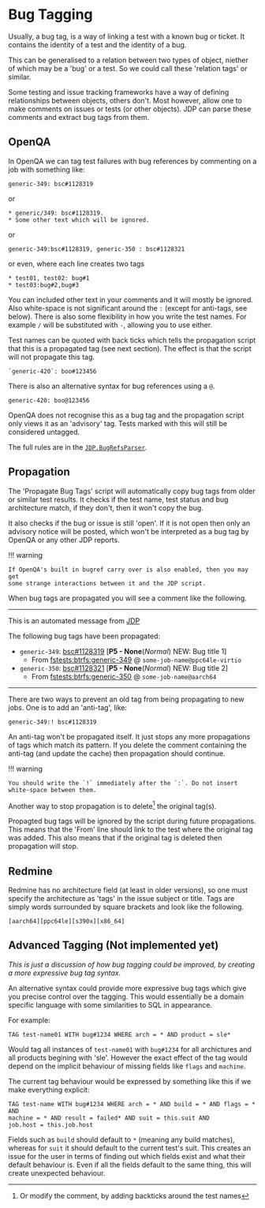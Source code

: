 # Bug Tagging

Usually, a bug tag, is a way of linking a test with a known bug or ticket. It
contains the identity of a test and the identity of a bug.

This can be generalised to a relation between two types of object, niether of
which may be a 'bug' or a test. So we could call these 'relation tags' or
similar.

Some testing and issue tracking frameworks have a way of defining
relationships between objects, others don't. Most however, allow one to make
comments on issues or tests (or other objects). JDP can parse these comments
and extract bug tags from them.

## OpenQA

In OpenQA we can tag test failures with bug references by commenting on a job
with something like:

    generic-349: bsc#1128319

or

    * generic/349: bsc#1128319.
    * Some other text which will be ignored.

or

    generic-349:bsc#1128319, generic-350 : bsc#1128321

or even, where each line creates two tags

    * test01, test02: bug#1
    * test03:bug#2,bug#3

You can included other text in your comments and it will mostly be
ignored. Also white-space is not significant around the `:` (except for
anti-tags, see below). There is also some flexibility in how you write the
test names. For example `/` will be substituted with `-`, allowing you to use
either.

Test names can be quoted with back ticks which tells the propagation script
that this is a propagated tag (see next section). The effect is that the
script will not propagate this tag.

    `generic-420`: boo#123456

There is also an alternative syntax for bug references using a `@`.

    generic-420: boo@123456

OpenQA does not recognise this as a bug tag and the propagation script only
views it as an 'advisory' tag. Tests marked with this will still be considered
untagged.

The full rules are in the [`JDP.BugRefsParser`](@ref).

## Propagation
	
The 'Propagate Bug Tags' script will automatically copy bug tags from older or
similar test results. It checks if the test name, test status and bug
architecture match, if they don't, then it won't copy the bug.

It also checks if the bug or issue is still 'open'. If it is not open then
only an advisory notice will be posted, which won't be interpreted as a bug
tag by OpenQA or any other JDP reports.

!!! warning

    If OpenQA's built in bugref carry over is also enabled, then you may get
    some strange interactions between it and the JDP script.

When bug tags are propagated you will see a comment like the following.

---

This is an automated message from [JDP]()
    
The following bug tags have been propagated:
    
- `generic-349`: [bsc#1128319]() [**P5 - None**(*Normal*) NEW: Bug title 1]
  + From [fstests:btrfs:generic-349]() @ `some-job-name@ppc64le-virtio`
- `generic-350`: [bsc#1128321]() [**P5 - None**(*Normal*) NEW: Bug title 2]
  + From [fstests:btrfs:generic-350]() @ `some-job-name@aarch64`

---

There are two ways to prevent an old tag from being propagating to new jobs.
One is to add an 'anti-tag', like:

    generic-349:! bsc#1128319

An anti-tag won't be propagated itself. It just stops any more propagations of
tags which match its pattern. If you delete the comment containing the
anti-tag (and update the cache) then propagation should continue.

!!! warning

    You should write the `!` immediately after the `:`. Do not insert
    white-space between them.

Another way to stop propagation is to delete[^1] the original tag(s).

Propagted bug tags will be ignored by the script during future
propagations. This means that the 'From' line should link to the test where
the original tag was added. This also means that if the original tag is
deleted then propagation will stop.

[^1]: Or modify the comment, by adding backticks around the test names

## Redmine

Redmine has no architecture field (at least in older versions), so one must
specify the architecture as 'tags' in the issue subject or title. Tags are
simply words surrounded by square brackets and look like the following.

    [aarch64][ppc64le][s390x][x86_64]

## Advanced Tagging (Not implemented yet)

*This is just a discussion of how bug tagging could be improved, by creating
a more expressive bug tag syntax.*

An alternative syntax could provide more expressive bug tags which give you precise
control over the tagging. This would essentially be a domain specific language
with some similarities to SQL in appearance.

For example:

```
TAG test-name01 WITH bug#1234 WHERE arch = * AND product = sle*
```

Would tag all instances of `test-name01` with `bug#1234` for all archictures
and all products begining with 'sle'. However the exact effect of the tag
would depend on the implicit behaviour of missing fields like `flags` and
`machine`.

The current tag behaviour would be expressed by something like this if we make
everything explicit:

```
TAG test-name WITH bug#1234 WHERE arch = * AND build = * AND flags = * AND
machine = * AND result = failed* AND suit = this.suit AND
job.host = this.job.host
```

Fields such as `build` should default to `*` (meaning any build matches),
whereas for `suit` it should default to the current test's suit. This creates
an issue for the user in terms of finding out which fields exist and what
their default behaviour is. Even if all the fields default to the same thing,
this will create unexpected behaviour.

